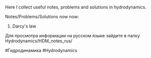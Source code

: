 Here I collect useful notes, problems and solutions in hydrodynamics.

Notes/Problems/Solutions now now:
1. Darcy's law

Для просмотра информации на русском языке зайдите в папку Hydrodynamics/HDM_notes_rus/


#Гидродинамика #Hydrodynamics



